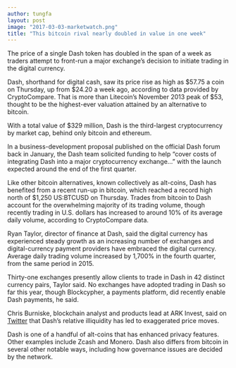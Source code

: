 ```yaml
---
author: tungfa
layout: post
image: "2017-03-03-marketwatch.png"
title: "This bitcoin rival nearly doubled in value in one week"
---
```

The price of a single Dash token has doubled in the span of a week as traders attempt to front-run a major exchange’s decision to initiate trading in the digital currency.

Dash, shorthand for digital cash, saw its price rise as high as $57.75 a coin on Thursday, up from $24.20 a week ago, according to data provided by CryptoCompare. That is more than Litecoin’s November 2013 peak of $53, thought to be the highest-ever valuation attained by an alternative to bitcoin.

With a total value of $329 million, Dash is the third-largest cryptocurrency by market cap, behind only bitcoin and ethereum.

In a business-development proposal published on the official Dash forum back in January, the Dash team solicited funding to help “cover costs of integrating Dash into a major cryptocurrency exchange…” with the launch expected around the end of the first quarter.

Like other bitcoin alternatives, known collectively as alt-coins, Dash has benefited from a recent run-up in bitcoin, which reached a record high north of $1,250 US:BTCUSD  on Thursday. Trades from bitcoin to Dash account for the overwhelming majority of its trading volume, though recently trading in U.S. dollars has increased to around 10% of its average daily volume, according to CryptoCompare data.

Ryan Taylor, director of finance at Dash, said the digital currency has experienced steady growth as an increasing number of exchanges and digital-currency payment providers have embraced the digital currency. Average daily trading volume increased by 1,700% in the fourth quarter, from the same period in 2015.

Thirty-one exchanges presently allow clients to trade in Dash in 42 distinct currency pairs, Taylor said. No exchanges have adopted trading in Dash so far this year, though Blockcypher, a payments platform, did recently enable Dash payments, he said.

Chris Burniske, blockchain analyst and products lead at ARK Invest, said on [Twitter](https://twitter.com/arkblockchain?lang=en) that Dash’s relative illiquidity has led to exaggerated price moves.

Dash is one of a handful of alt-coins that has enhanced privacy features. Other examples include Zcash and Monero. Dash also differs from bitcoin in several other notable ways, including how governance issues are decided by the network.
